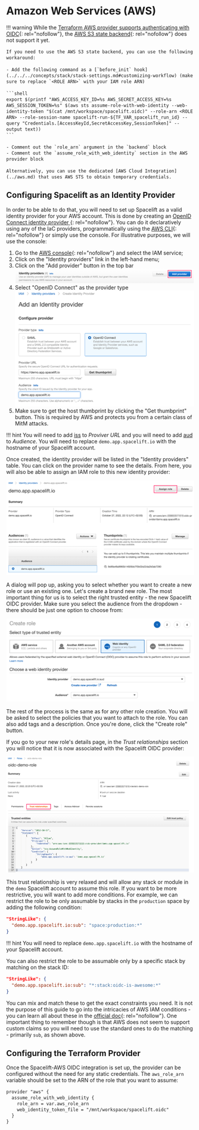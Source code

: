 # Amazon Web Services (AWS)

!!! warning
    <!-- KLUDGE: https://github.com/hashicorp/terraform/pull/31276 -->
    While the [Terraform AWS provider supports authenticating with OIDC](https://registry.terraform.io/providers/hashicorp/aws/latest/docs#authentication-and-configuration){: rel="nofollow"}, the [AWS S3 state backend](https://developer.hashicorp.com/terraform/language/settings/backends/s3){: rel="nofollow"} does not support it yet.

    If you need to use the AWS S3 state backend, you can use the following workaround:

    - Add the following command as a [`before_init` hook](../../../concepts/stack/stack-settings.md#customizing-workflow) (make sure to replace `<ROLE ARN>` with your IAM role ARN)

    ```shell
    export $(printf "AWS_ACCESS_KEY_ID=%s AWS_SECRET_ACCESS_KEY=%s AWS_SESSION_TOKEN=%s" $(aws sts assume-role-with-web-identity --web-identity-token "$(cat /mnt/workspace/spacelift.oidc)" --role-arn <ROLE ARN> --role-session-name spacelift-run-${TF_VAR_spacelift_run_id} --query "Credentials.[AccessKeyId,SecretAccessKey,SessionToken]" --output text))
    ```

    - Comment out the `role_arn` argument in the `backend` block
    - Comment out the `assume_role_with_web_identity` section in the AWS provider block

    Alternatively, you can use the dedicated [AWS Cloud Integration](../aws.md) that uses AWS STS to obtain temporary credentials.

## Configuring Spacelift as an Identity Provider

In order to be able to do that, you will need to set up Spacelift as a valid identity provider for your AWS account. This is done by creating an [OpenID Connect identity provider
](https://docs.aws.amazon.com/IAM/latest/UserGuide/id_roles_providers_create_oidc.html){: rel="nofollow"}. You can do it declaratively using any of the IaC providers, programmatically using the [AWS CLI](https://aws.amazon.com/cli/){: rel="nofollow"} or simply use the console. For illustrative purposes, we will use the console:

1. Go to the [AWS console](https://console.aws.amazon.com/iam/home#/home){: rel="nofollow"} and select the IAM service;
2. Click on the "Identity providers" link in the left-hand menu;
3. Click on the "Add provider" button in the top bar ![Add provider](../../../assets/screenshots/oidc/aws-iam-add-provider.png)
4. Select "OpenID Connect" as the provider type ![Configure provider](../../../assets/screenshots/oidc/aws-iam-configure-provider.png)
5. Make sure to get the host thumbprint by clicking the "Get thumbprint" button. This is required by AWS and protects you from a certain class of MitM attacks.

!!! hint
    You will need to add [iss](README.md#standard-claims) to _Proviver URL_ and you will need to add [aud](README.md#standard-claims) to _Audience_.
    You will need to replace `demo.app.spacelift.io` with the hostname of your Spacelift account.

Once created, the identity provider will be listed in the "Identity providers" table. You can click on the provider name to see the details. From here, you will also be able to assign an IAM role to this new identity provider:

![Provider details](../../../assets/screenshots/oidc/aws-iam-provider-details.png)

A dialog will pop up, asking you to select whether you want to create a new role or use an existing one. Let's create a brand new role. The most important thing for us is to select the right trusted entity - the new Spacelift OIDC provider. Make sure you select the audience from the dropdown - there should be just one option to choose from:

![Choosing role provider](../../../assets/screenshots/oidc/aws-iam-choosing-role-provider.png)

The rest of the process is the same as for any other role creation. You will be asked to select the policies that you want to attach to the role. You can also add tags and a description. Once you're done, click the "Create role" button.

If you go to your new role's details page, in the _Trust relationships_ section you will notice that it is now associated with the Spacelift OIDC provider:

![Trust relationship](../../../assets/screenshots/oidc/aws-iam-trust-relationship.png)

This trust relationship is very relaxed and will allow any stack or module in the `demo` Spacelift account to assume this role. If you want to be more restrictive, you will want to add more conditions. For example, we can restrict the role to be only assumable by stacks in the `production` space by adding the following condition:

```json
"StringLike": {
  "demo.app.spacelift.io:sub": "space:production:*"
}
```

!!! hint
    You will need to replace `demo.app.spacelift.io` with the hostname of your Spacelift account.

You can also restrict the role to be assumable only by a specific stack by matching on the stack ID:

```json
"StringLike": {
  "demo.app.spacelift.io:sub": "*:stack:oidc-is-awesome:*"
}
```

You can mix and match these to get the exact constraints you need. It is not the purpose of this guide to go into the intricacies of AWS IAM conditions - you can learn all about these in the [official doc](https://docs.aws.amazon.com/IAM/latest/UserGuide/reference_policies_elements_condition.html){: rel="nofollow"}. One important thing to remember though is that AWS does not seem to support custom claims so you will need to use the standard ones to do the matching - primarily `sub`, as shown above.

## Configuring the Terraform Provider

Once the Spacelift-AWS OIDC integration is set up, the provider can be configured without the need for any static credentials. The `aws_role_arn` variable should be set to the ARN of the role that you want to assume:

```hcl
provider "aws" {
  assume_role_with_web_identity {
    role_arn = var.aws_role_arn
    web_identity_token_file = "/mnt/workspace/spacelift.oidc"
  }
}
```
